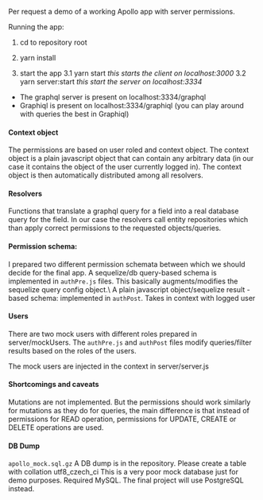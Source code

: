 Per request a demo of a working Apollo app with server permissions.

Running the app:

1. cd to repository root
2. yarn install

3. start the app 
 3.1 yarn start _this starts the client on localhost:3000_
 3.2 yarn server:start _this start the server on localhost:3334_


- The graphql server is present on localhost:3334/graphql
- Graphiql is present on localhost:3334/graphiql (you can play around with queries the best in Graphiql)

#### Context object
The permissions are based on user roled and context object. The context object is a plain javascript object
that can contain any arbitrary data (in our case it contains the object of the user currently logged in).
The context object is then automatically distributed among all resolvers.

#### Resolvers
Functions that translate a graphql query for a field into a real database query for the field.
In our case the resolvers call entity repositories which than apply correct permissions
to the requested objects/queries.

#### Permission schema:
I prepared two different permission schemata between which we should decide for the final app.
A sequelize/db query-based schema is implemented in ``authPre.js`` files. This basically augments/modifies the
sequelize query config object.\ 
A plain javascript object/sequelize result - based schema: implemented in ``authPost``. Takes in context with
logged user


#### Users
There are two mock users with different roles prepared in server/mockUsers. The ``authPre.js`` and ``authPost`` files modify
queries/filter results based on the roles of the users.

The mock users are injected in the context in server/server.js


#### Shortcomings and caveats
Mutations are not implemented. But the permissions should work similarly for mutations as they do for queries,
the main difference is that instead of permissions for READ operation, 
permissions for  UPDATE, CREATE or DELETE operations are used.


#### DB Dump
``apollo_mock.sql.gz``
A DB dump is in the repository.
Please create a table with collation utf8\_czech\_ci
This is a very poor mock database just for demo purposes.
Required MySQL. The final project will use PostgreSQL instead.

